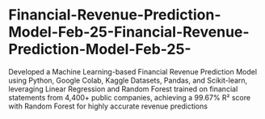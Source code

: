 # Financial-Revenue-Prediction-Model-Feb-25-Financial-Revenue-Prediction-Model-Feb-25-
Developed a Machine Learning-based Financial Revenue Prediction Model using Python, Google Colab, Kaggle Datasets, Pandas, and Scikit-learn, leveraging Linear Regression and Random Forest trained on financial statements from 4,400+ public companies, achieving a 99.67% R² score with Random Forest for highly accurate revenue predictions
